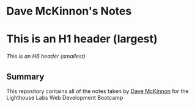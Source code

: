 # Dave McKinnon's Notes

# This is an H1 header (largest)
###### This is an H6 header (smallest)

## Summary

This repository contains all of the notes taken by [Dave McKinnon](https://github.com/mckinnondave) for the Lighthouse Labs Web Development Bootcamp

